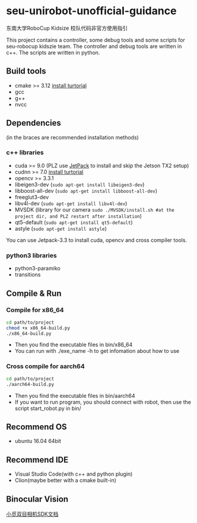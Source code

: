# seu-unirobot-unofficial-guidance
东南大学RoboCup Kidsize 校队代码非官方使用指引

This project contains a controller, some debug tools and some scripts for seu-robocup kidszie team. The controller and debug tools are written in c++. The scripts are written in python.

## Build tools
* cmake >= 3.12 [install turtorial](https://www.linuxidc.com/Linux/2018-09/154165.htm)
* gcc
* g++
* nvcc

## Dependencies
(in the braces are recommended installation methods)

### c++ libraries
* cuda >= 9.0 (PLZ use [JetPack](https://docs.nvidia.com/jetson/archives/jetpack-archived/jetpack-33/index.html#jetpack/3.3/install.htm%3FTocPath%3D_____3) to install and skip the Jetson TX2 setup)
* cudnn >= 7.0 [install turtorial](https://blog.csdn.net/lucifer_zzq/article/details/76675239)
* opencv >= 3.3.1
* libeigen3-dev (`sudo apt-get install libeigen3-dev`)
* libboost-all-dev (`sudo apt-get install libboost-all-dev`)
* freeglut3-dev
* libv4l-dev (`sudo apt-get install libv4l-dev`)
* MVSDK (library for our camera `sudo ./MVSDK/install.sh #at the project dir, and PLZ restart after installation`)
* qt5-default (`sudo apt-get install qt5-default`)
* astyle (`sudo apt-get install astyle`)

You can use Jetpack-3.3 to install cuda, opencv and cross compiler tools.

### python3 libraries
* python3-paramiko
* transitions

## Compile & Run

### Compile for x86_64
```Bash
cd path/to/project
chmod +x x86_64-build.py
./x86_64-build.py
```
* Then you find the executable files in bin/x86_64
* You can run with ./exe_name -h to get infomation about how to use

### Cross compile for aarch64
```Bash
cd path/to/project
./aarch64-build.py
```
* Then you find the executable files in bin/aarch64
* If you want to run program, you should connect with robot, then use the script start_robot.py in bin/

## Recommend OS
* ubuntu 16.04 64bit

## Recommend IDE
* Visual Studio Code(with c++ and python plugin)
* Clion(maybe better with a cmake built-in)

## Binocular Vision
[小觅双目相机SDK文档](https://buildmedia.readthedocs.org/media/pdf/mynt-eye-s-sdk-docs-zh-cn/latest/mynt-eye-s-sdk-docs-zh-cn.pdf)

